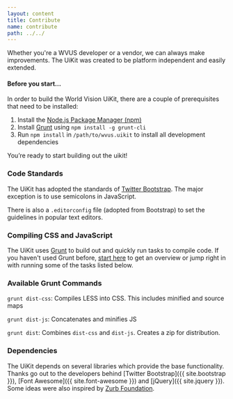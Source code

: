 ```yaml
---
layout: content
title: Contribute
name: contribute
path: ../../
---
```


Whether you're a WVUS developer or a vendor, we can always make improvements. The UiKit was created to be platform independent and easily extended.

#### Before you start...

In order to build the World Vision UiKit, there are a couple of prerequisites that need to be installed:

1. Install the [Node.js Package Manager (npm)](http://nodejs.org/)
2. Install [Grunt](http://gruntjs.com/) using `npm install -g grunt-cli`
3. Run `npm install` in `/path/to/wvus.uikit` to install all development dependencies

You’re ready to start building out the uikit!

### Code Standards

The UiKit has adopted the standards of [Twitter Bootstrap](https://github.com/twbs/bootstrap/blob/master/CONTRIBUTING.md#code-guidelines). The major exception is to use semicolons in JavaScript.

There is also a `.editorconfig` file (adopted from Bootstrap) to set the guidelines in popular text editors.

### Compiling CSS and JavaScript
The UiKit uses [Grunt](http://gruntjs.com/) to build out and quickly run tasks to compile code.  If you haven't used Grunt before, [start here](http://gruntjs.com/getting-started) to get an overview or jump right in with running some of the tasks listed below.

### Available Grunt Commands

`grunt dist-css`: Compiles LESS into CSS. This includes minified and source maps

`grunt dist-js`: Concatenates and minifies JS

`grunt dist`: Combines `dist-css` and `dist-js`. Creates a zip for distribution.

### Dependencies
The UiKit depends on several libraries which provide the base functionality.  Thanks go out to the developers behind [Twitter Bootstrap]({{ site.bootstrap }}), [Font Awesome]({{ site.font-awesome }}) and [jQuery]({{ site.jquery }}). Some ideas were also inspired by [Zurb Foundation](http://foundation.zurb.com/).
